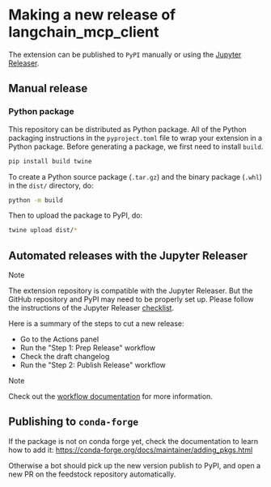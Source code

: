<!--
  ~ Copyright (c) 2023-2024 Datalayer, Inc.
  ~
  ~ BSD 3-Clause License
-->

# Making a new release of langchain_mcp_client

The extension can be published to `PyPI` manually or using the [Jupyter Releaser](https://github.com/jupyter-server/jupyter_releaser).

## Manual release

### Python package

This repository can be distributed as Python
package. All of the Python
packaging instructions in the `pyproject.toml` file to wrap your extension in a
Python package. Before generating a package, we first need to install `build`.

```bash
pip install build twine
```

To create a Python source package (`.tar.gz`) and the binary package (`.whl`) in the `dist/` directory, do:

```bash
python -m build
```

Then to upload the package to PyPI, do:

```bash
twine upload dist/*
```

## Automated releases with the Jupyter Releaser

> [!NOTE]
> The extension repository is compatible with the Jupyter Releaser. But
> the GitHub repository and PyPI may need to be properly set up. Please
> follow the instructions of the Jupyter Releaser [checklist](https://jupyter-releaser.readthedocs.io/en/latest/how_to_guides/convert_repo_from_repo.html).

Here is a summary of the steps to cut a new release:

- Go to the Actions panel
- Run the "Step 1: Prep Release" workflow
- Check the draft changelog
- Run the "Step 2: Publish Release" workflow

> [!NOTE]
> Check out the [workflow documentation](https://jupyter-releaser.readthedocs.io/en/latest/get_started/making_release_from_repo.html)
> for more information.

## Publishing to `conda-forge`

If the package is not on conda forge yet, check the documentation to learn how to add it: https://conda-forge.org/docs/maintainer/adding_pkgs.html

Otherwise a bot should pick up the new version publish to PyPI, and open a new PR on the feedstock repository automatically.

